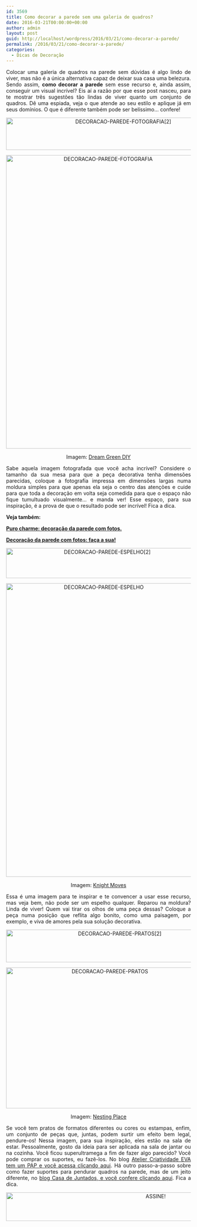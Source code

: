 ```yaml
---
id: 3569
title: Como decorar a parede sem uma galeria de quadros?
date: 2016-03-21T00:00:00+00:00
author: admin
layout: post
guid: http://localhost/wordpress/2016/03/21/como-decorar-a-parede/
permalink: /2016/03/21/como-decorar-a-parede/
categories:
  - Dicas de Decoração
---
```

<p align="justify">
  Colocar uma galeria de quadros na parede sem dúvidas é algo lindo de viver, mas não é a única alternativa capaz de deixar sua casa uma belezura. Sendo assim, <strong>como decorar a parede</strong> sem esse recurso e, ainda assim, conseguir um visual incrível? Eis aí a razão por que esse post nasceu, para te mostrar três sugestões tão lindas de viver quanto um conjunto de quadros. Dê uma espiada, veja o que atende ao seu estilo e aplique já em seus domínios. O que é diferente também pode ser belíssimo… confere!
</p>

<p align="center">
  <img class="alignnone size-full wp-image-12158" src="http://www.trololodemulher.com.br/blog/wp-content/uploads/2016/03/DECORACAO-PAREDE-FOTOGRAFIA2.png" alt="DECORACAO-PAREDE-FOTOGRAFIA[2]" width="623" height="88" />
</p>

<p align="center">
  <img class="alignnone size-full wp-image-12157" src="http://www.trololodemulher.com.br/blog/wp-content/uploads/2016/03/DECORACAO-PAREDE-FOTOGRAFIA.jpg" alt="DECORACAO-PAREDE-FOTOGRAFIA" width="541" height="800" />
</p>

<p align="center">
  Imagem: <a href="http://www.dreamgreendiy.com/blog/" target="_blank">Dream Green DIY</a>
</p>

<p align="justify">
  Sabe aquela imagem fotografada que você acha incrível? Considere o tamanho da sua mesa para que a peça decorativa tenha dimensões parecidas, coloque a fotografia impressa em dimensões largas numa moldura simples para que apenas ela seja o centro das atenções e cuide para que toda a decoração em volta seja comedida para que o espaço não fique tumultuado visualmente… e manda ver! Esse espaço, para sua inspiração, é a prova de que o resultado pode ser incrível! Fica a dica.
</p>

<p align="justify">
  <strong>Veja também:</strong>
</p>

<p align="justify">
  <a href="http://www.decoracaodacasa.com/decoracao-parede-fotos/" target="_blank"><strong>Puro charme: decoração da parede com fotos.</strong></a>
</p>

<p align="justify">
  <a href="http://www.trololodemulher.com.br/2013/09/11/decoracao-parede-fotos/" target="_blank"><strong>Decoração da parede com fotos: faça a sua!</strong></a>
</p>

<p align="center">
  <img class="alignnone size-full wp-image-12154" src="http://www.trololodemulher.com.br/blog/wp-content/uploads/2016/03/DECORACAO-PAREDE-ESPELHO2.png" alt="DECORACAO-PAREDE-ESPELHO[2]" width="536" height="82" />
</p>

<p align="center">
  <img class="alignnone size-full wp-image-12153" src="http://www.trololodemulher.com.br/blog/wp-content/uploads/2016/03/DECORACAO-PAREDE-ESPELHO.jpg" alt="DECORACAO-PAREDE-ESPELHO" width="517" height="800" />
</p>

<p align="center">
  Imagem: <a href="http://knightmovesblog.blogspot.com.br/" target="_blank">Knight Moves</a>
</p>

<p align="justify">
  Essa é uma imagem para te inspirar e te convencer a usar esse recurso, mas veja bem, não pode ser um espelho qualquer. Reparou na moldura? Linda de viver! Quem vai tirar os olhos de uma peça dessas? Coloque a peça numa posição que reflita algo bonito, como uma paisagem, por exemplo, e viva de amores pela sua solução decorativa.
</p>

<p align="center">
  <img class="alignnone size-full wp-image-12160" src="http://www.trololodemulher.com.br/blog/wp-content/uploads/2016/03/DECORACAO-PAREDE-PRATOS2.png" alt="DECORACAO-PAREDE-PRATOS[2]" width="604" height="89" />
</p>

<p align="center">
  <img class="alignnone size-full wp-image-12159" src="http://www.trololodemulher.com.br/blog/wp-content/uploads/2016/03/DECORACAO-PAREDE-PRATOS.jpg" alt="DECORACAO-PAREDE-PRATOS" width="550" height="384" />
</p>

<p align="center">
  Imagem: <a href="http://www.thenester.com/" target="_blank">Nesting Place</a>
</p>

<p align="justify">
  Se você tem pratos de formatos diferentes ou cores ou estampas, enfim, um conjunto de peças que, juntas, podem surtir um efeito bem legal, pendure-os! Nessa imagem, para sua inspiração, eles estão na sala de estar. Pessoalmente, gosto da ideia para ser aplicada na sala de jantar ou na cozinha. Você ficou superultramega a fim de fazer algo parecido? Você pode comprar os suportes, eu fazê-los. No blog <a href="http://juportogusman.blogspot.com.br/2012/06/suporte-para-pratos-na-parede-com-pap.html" target="_blank">Atelier Criatividade EVA tem um PAP e você acessa clicando aqui</a>. Há outro passo-a-passo sobre como fazer suportes para pendurar quadros na parede, mas de um jeito diferente, no <a href="http://casadejuntados.blogspot.com.br/2009/10/pap-suporte-de-parede-para-pratos.html" target="_blank">blog Casa de Juntados, e você confere clicando aqui</a>. Fica a dica.
</p>

<p align="center">
  <a href="http://feedburner.google.com/fb/a/mailverify?uri=blogBichaFemea&loc=en_US" target="_blank"><img class="alignnone size-full wp-image-10439" src="http://www.trololodemulher.com.br/blog/wp-content/uploads/2014/09/ASSINE.png" alt="ASSINE!" width="800" height="78" /></a>
</p>

<p align="justify">